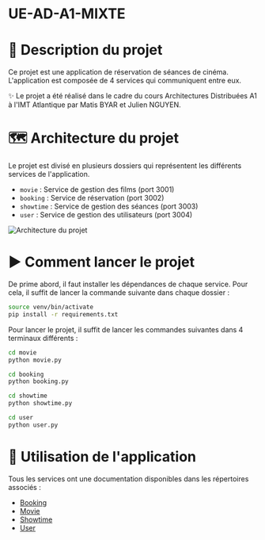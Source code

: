 # UE-AD-A1-MIXTE

# 🪪 Description du projet

Ce projet est une application de réservation de séances de cinéma. L'application est composée de 4 services qui
communiquent entre eux.

✨ Le projet a été réalisé dans le cadre du cours Architectures Distribuées A1 à l'IMT Atlantique par Matis BYAR et
Julien NGUYEN.

# 🗺️ Architecture du projet

Le projet est divisé en plusieurs dossiers qui représentent les différents services de l'application.

- `movie` : Service de gestion des films (port 3001)
- `booking` : Service de réservation (port 3002)
- `showtime` : Service de gestion des séances (port 3003)
- `user` : Service de gestion des utilisateurs (port 3004)

![Architecture du projet](https://helene-coullon.fr/images/graphql.png)

# ▶️ Comment lancer le projet

De prime abord, il faut installer les dépendances de chaque service. Pour cela, il suffit de lancer la commande suivante
dans chaque dossier :

```bash
source venv/bin/activate
pip install -r requirements.txt
```

Pour lancer le projet, il suffit de lancer les commandes suivantes dans 4 terminaux différents :

```bash
cd movie
python movie.py
```

```bash
cd booking
python booking.py
```

```bash
cd showtime
python showtime.py
```

```bash
cd user
python user.py
```

# 🚀 Utilisation de l'application

Tous les services ont une documentation disponibles dans les répertoires associés :

- [Booking](booking/README.md)
- [Movie](movie/README.md)
- [Showtime](showtime/README.md)
- [User](user/UE-archi-distribuees-User-1.0.0-resolved.yml)